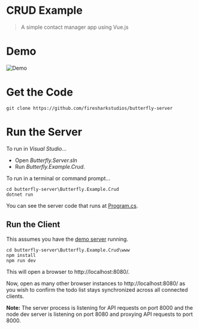 # CRUD Example

> A simple contact manager app using Vue.js

# Demo

![Demo](https://raw.githubusercontent.com/firesharkstudios/butterfly-server/master/img/contact-demo.gif) 

# Get the Code

```
git clone https://github.com/firesharkstudios/butterfly-server
```

# Run the Server

To run in *Visual Studio*...
- Open *Butterfly.Server.sln*
- Run *Butterfly.Example.Crud*.

To run in a terminal or command prompt...
```
cd butterfly-server\Butterfly.Example.Crud
dotnet run
```

You can see the server code that runs at [Program.cs](https://github.com/firesharkstudios/butterfly-server/blob/master/Butterfly.Example.Crud/Program.cs).

## Run the Client

This assumes you have the [demo server](#run-the-server) running.

```
cd butterfly-server\Butterfly.Example.Crud\www
npm install
npm run dev
```

This will open a browser to http://localhost:8080/.

Now, open as many other browser instances to http://localhost:8080/ as you wish to confirm the todo list stays synchronized across all connected clients.

**Note:** The server process is listening for API requests on port 8000 and the node dev server is listening on port 8080 and proxying API requests to port 8000.
